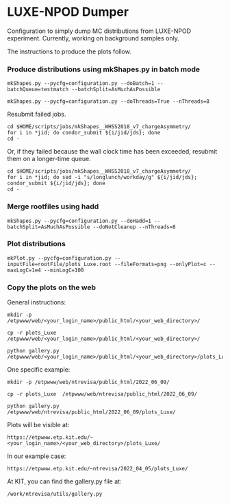 # LUXE-NPOD Dumper

Configuration to simply dump MC distributions from LUXE-NPOD experiment. Currently, working on background samples only.

The instructions to produce the plots follow.

### Produce distributions using mkShapes.py in batch mode

    mkShapes.py --pycfg=configuration.py --doBatch=1 --batchQueue=testmatch --batchSplit=AsMuchAsPossible

    mkShapes.py --pycfg=configuration.py --doThreads=True --nThreads=8

Resubmit failed jobs.

    cd $HOME/scripts/jobs/mkShapes__WHSS2018_v7_chargeAsymmetry/
    for i in *jid; do condor_submit ${i/jid/jds}; done
    cd -

Or, if they failed because the wall clock time has been exceeded, resubmit them on a longer-time queue.

    cd $HOME/scripts/jobs/mkShapes__WHSS2018_v7_chargeAsymmetry/
    for i in *jid; do sed -i "s/longlunch/workday/g" ${i/jid/jds}; condor_submit ${i/jid/jds}; done
    cd -

### Merge rootfiles using hadd

    mkShapes.py --pycfg=configuration.py --doHadd=1 --batchSplit=AsMuchAsPossible --doNotCleanup --nThreads=8 

### Plot distributions

    mkPlot.py --pycfg=configuration.py --inputFile=rootFile/plots_Luxe.root --fileFormats=png --onlyPlot=c --maxLogC=1e4 --minLogC=100

### Copy the plots on the web

General instructions:

    mkdir -p /etpwww/web/<your_login_name>/public_html/<your_web_directory>/

    cp -r plots_Luxe  /etpwww/web/<your_login_name>/public_html/<your_web_directory>/

    python gallery.py /etpwww/web/<your_login_name>/public_html/<your_web_directory>/plots_Luxe/

One specific example:

    mkdir -p /etpwww/web/ntrevisa/public_html/2022_06_09/

    cp -r plots_Luxe  /etpwww/web/ntrevisa/public_html/2022_06_09/

    python gallery.py /etpwww/web/ntrevisa/public_html/2022_06_09/plots_Luxe/

Plots will be visible at:

    https://etpwww.etp.kit.edu/~<your_login_name>/<your_web_directory>/plots_Luxe/       

In our example case:

    https://etpwww.etp.kit.edu/~ntrevisa/2022_04_05/plots_Luxe/
    

At KIT, you can find the gallery.py file at:

    /work/ntrevisa/utils/gallery.py

